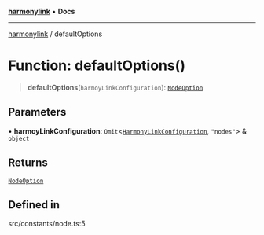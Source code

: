 [**harmonylink**](../README.md) • **Docs**

***

[harmonylink](../globals.md) / defaultOptions

# Function: defaultOptions()

> **defaultOptions**(`harmoyLinkConfiguration`): [`NodeOption`](../interfaces/NodeOption.md)

## Parameters

• **harmoyLinkConfiguration**: `Omit`\<[`HarmonyLinkConfiguration`](../interfaces/HarmonyLinkConfiguration.md), `"nodes"`\> & `object`

## Returns

[`NodeOption`](../interfaces/NodeOption.md)

## Defined in

src/constants/node.ts:5

